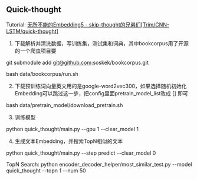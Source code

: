 ## Quick-thought
Tutorial: [无所不能的Embedding5 - skip-thought的兄弟们[Trim/CNN-LSTM/quick-thought] ](https://www.cnblogs.com/gogoSandy/p/14094590.html)

1. 下载解析并清洗数据，写训练集，测试集和词典，其中bookcorpus用了开源的一个爬虫项目要

git submodule add git@github.com:soskek/bookcorpus.git

bash data/bookcorpus/run.sh
   
2. 下载预训练词向量英文用的是google-word2vec300，如果选择随机初始化Embedding可以跳过这一步，把config里面pretrain_model_list改成 [] 即可

bash data/pretrain_model/download_pretrain.sh 
   
3. 训练模型

python quick_thought/main.py --gpu 1 --clear_model 1

4. 生成文本Embedding，并搜索TopN相似的文本

python quick_thought/main.py --step predict --clear_model 0 

TopN Search: python encoder_decoder_helper/most_similar_test.py --model quick_thought --topn 1 --num 50